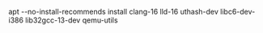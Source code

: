 apt --no-install-recommends install clang-16 lld-16 uthash-dev libc6-dev-i386 lib32gcc-13-dev qemu-utils
